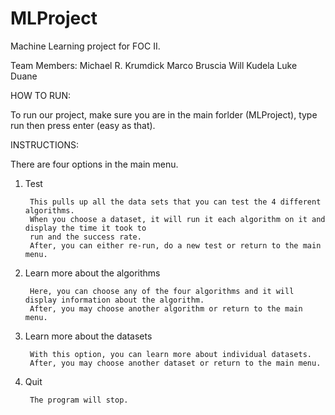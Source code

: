 MLProject
==============
Machine Learning project for FOC II.

Team Members:
Michael R. Krumdick
Marco Bruscia
Will Kudela
Luke Duane


HOW TO RUN:

To run our project, make sure you are in the main forlder (MLProject), type run then press enter (easy as that).

INSTRUCTIONS:

There are four options in the main menu.

1) Test
	
        This pulls up all the data sets that you can test the 4 different algorithms. 
        When you choose a dataset, it will run it each algorithm on it and display the time it took to 
        run and the success rate. 
        After, you can either re-run, do a new test or return to the main menu.
	
2) Learn more about the algorithms
	
        Here, you can choose any of the four algorithms and it will display information about the algorithm. 
        After, you may choose another algorithm or return to the main menu.
	
3) Learn more about the datasets
	
        With this option, you can learn more about individual datasets. 
        After, you may choose another dataset or return to the main menu.
	
4) Quit
	
        The program will stop.

